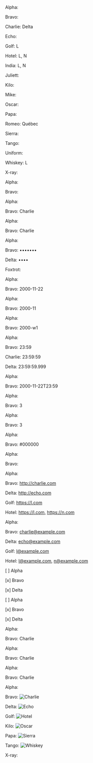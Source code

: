 <!-- Text -->

Alpha:

Bravo:

Charlie: Delta

Echo:

Golf: L

Hotel: L, N

India: L, N

Juliett:

Kilo:

Mike:

Oscar:

Papa:

Romeo: Québec

Sierra:

Tango:

Uniform:

Whiskey: L

X-ray:

<!-- Hidden -->

Alpha:

Bravo:

<!-- Search -->

Alpha:

Bravo: Charlie

<!-- Telephone -->

Alpha:

Bravo: Charlie

<!-- Password -->

Alpha:

Bravo: •••••••

Delta: ••••

Foxtrot:

<!-- Date -->

Alpha:

Bravo: 2000-11-22

<!-- Month -->

Alpha:

Bravo: 2000-11

<!-- Week -->

Alpha:

Bravo: 2000-w1

<!-- Time -->

Alpha:

Bravo: 23:59

Charlie: 23:59:59

Delta: 23:59:59.999

<!-- Datetime-local -->

Alpha:

Bravo: 2000-11-22T23:59

<!-- Number -->

Alpha:

Bravo: 3

<!-- Range -->

Alpha:

Bravo: 3

<!-- Color -->

Alpha:

Bravo: #000000

<!-- File -->

Alpha:

Bravo:

<!-- URL -->

Alpha:

Bravo: <http://charlie.com>

Delta: <http://echo.com>

Golf: <https://l.com>

Hotel: <https://l.com>, <https://n.com>

<!-- Email -->

Alpha:

Bravo: <charlie@example.com>

Delta: <echo@example.com>

Golf: <l@example.com>

Hotel: <l@example.com>, <n@example.com>

<!-- Checkbox -->

\[ ] Alpha

\[x] Bravo

\[x] Delta

<!-- Radio -->

\[ ] Alpha

\[x] Bravo

\[x] Delta

<!-- Submit -->

Alpha:

Bravo: Charlie

<!-- Reset -->

Alpha:

Bravo: Charlie

<!-- Button -->

Alpha:

Bravo: Charlie

<!-- Image -->

Alpha:

Bravo: ![Charlie]()

Delta: ![Echo](foxtrot.svg)

Golf: ![Hotel](india.svg "Juliett")

Kilo: ![Oscar](mike.svg "November")

Papa: ![Sierra](romeo.svg)

Tango: ![Whiskey](uniform.svg)

X-ray:

<!-- Data lists -->
